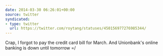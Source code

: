 ```yaml
---
date: 2014-03-30 06:26:01+00:00
source: twitter
syndicated:
- type: twitter
  url: https://twitter.com/roytang/statuses/450156977276985344/
---
```


Crap, I forgot to pay the credit card bill for March. And Unionbank's online banking is down until tomorrow =/